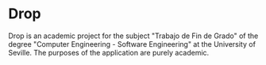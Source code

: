 # Drop
Drop is an academic project for the subject "Trabajo de Fin de Grado" of the degree "Computer Engineering - Software Engineering" at the University of Seville. The purposes of the application are purely academic.
